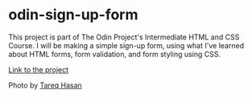 # odin-sign-up-form

This project is part of The Odin Project's Intermediate HTML and CSS Course. I will be making a simple sign-up form, using what I've learned about HTML forms, form validation, and form styling using CSS.

[Link to the project](https://www.theodinproject.com/lessons/node-path-intermediate-html-and-css-sign-up-form)

Photo by [Tareq Hasan](https://unsplash.com/@ta_req_)